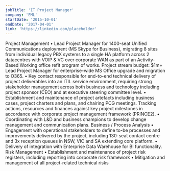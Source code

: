 ```yaml
---
jobTitle: 'IT Project Manager'
company: 'EML'
startDate: '2015-10-01'
endDate: '2017-04-01'
link: 'https://linkedin.com/placeholder' 
---
```


Project Management
• Lead Project Manager for 1400-seat Unified Communications deployment (MS Skype for Business), migrating 8 sites from individual legacy PBX systems to a single HA platform across 2 datacentres with VOIP & VC over corporate WAN as part of an Activity-Based Working office refit program of works. Project stream budget: $1m+
Lead Project Manager for enterprise-wide MS Office upgrade and migration to O365.
• Key contact responsible for end-to-end technical delivery of project deliverables into an ITIL service environment, requiring strong stakeholder management across both business and technology including project sponsor (CEO) and at executive steering committee level.
• Establishment and maintenance of project artefacts including business cases, project charters and plans, and chairing PCG meetings. Tracking actions, resources and finances against key project milestones in accordance with corporate project management framework (PRINCE2).
• Coordinating with L&D and business champions to develop change management and communication plans.
Business / Process Analysis
• Engagement with operational stakeholders to define to-be processes and improvements delivered by the project, including 130-seat contact centre and 3x reception queues in NSW, VIC and SA extending core platform.
• Delivery of integration with Enterprise Data Warehouse for BI functionality.
Risk Management
• Establishment and maintenance of project risk registers, including reporting into corporate risk framework
• Mitigation and management of all project-related technical risks